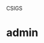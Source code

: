 <!-- the Menu -->
<link rel="stylesheet" media="all" href="../../styles.css" />
<div id="logo">CSIGS</div>
<div id="menu"></div>
<script src="../menu.js"></script>
<!-- the Menu -->

# admin



